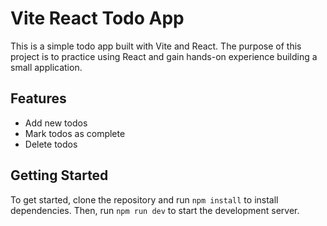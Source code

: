 # Vite React Todo App

This is a simple todo app built with Vite and React. The purpose of this project is to practice using React and gain hands-on experience building a small application.
## Features

- Add new todos
- Mark todos as complete
- Delete todos
## Getting Started

To get started, clone the repository and run `npm install` to install dependencies. Then, run `npm run dev` to start the development server.
